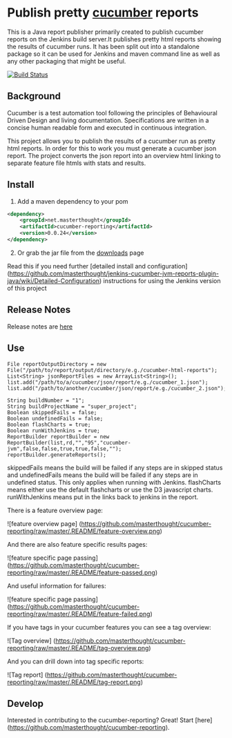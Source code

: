 # Publish pretty [cucumber](http://cukes.info/) reports

This is a Java report publisher primarily created to publish cucumber reports on the Jenkins build server.It publishes pretty html reports showing the results of cucumber runs. It has been split out into a standalone package so it can be used for Jenkins and maven command line as well as any other packaging that might be useful.

[![Build Status](https://secure.travis-ci.org/masterthought/cucumber-reporting.png)](http://travis-ci.org/masterthought/cucumber-reporting)

## Background

Cucumber is a test automation tool following the principles of Behavioural Driven Design and living documentation. Specifications are written in a concise human readable form and executed in continuous integration.

This project allows you to publish the results of a cucumber run as pretty html reports. In order for this to work you must generate a cucumber json report. The project converts the json report into an overview html linking to separate feature file htmls with stats and results.

## Install

1. Add a maven dependency to your pom
```xml
<dependency>
    <groupId>net.masterthought</groupId>
    <artifactId>cucumber-reporting</artifactId>
    <version>0.0.24</version>
</dependency>
```
2. Or grab the jar file from the [downloads](http://www.masterthought.net/section/cucumber-reporting) page

Read this if you need further  [detailed install and configuration]
(https://github.com/masterthought/jenkins-cucumber-jvm-reports-plugin-java/wiki/Detailed-Configuration) instructions for using the Jenkins version of this project

## Release Notes

Release notes are [here](https://github.com/masterthought/cucumber-reporting/wiki/Release-Notes)

## Use

    File reportOutputDirectory = new File("/path/to/report/output/directory/e.g./cucumber-html-reports");
    List<String> jsonReportFiles = new ArrayList<String>();
    list.add("/path/to/a/cucumber/json/report/e.g./cucumber_1.json");
    list.add("/path/to/another/cucumber/json/report/e.g./cucumber_2.json");

    String buildNumber = "1";
    String buildProjectName = "super_project";
    Boolean skippedFails = false;
    Boolean undefinedFails = false;
    Boolean flashCharts = true;
    Boolean runWithJenkins = true;
    ReportBuilder reportBuilder = new ReportBuilder(list,rd,"","95","cucumber-jvm",false,false,true,true,false,"");
    reportBuilder.generateReports();

skippedFails means the build will be failed if any steps are in skipped status and undefinedFails means the build will be failed if any steps are in undefined status. This only applies when running with Jenkins.
flashCharts means either use the default flashcharts or use the D3 javascript charts. runWithJenkins means put in the links back to jenkins in the report.

There is a feature overview page:

![feature overview page]
(https://github.com/masterthought/cucumber-reporting/raw/master/.README/feature-overview.png)

And there are also feature specific results pages:

![feature specific page passing]
(https://github.com/masterthought/cucumber-reporting/raw/master/.README/feature-passed.png)

And useful information for failures:

![feature specific page passing]
(https://github.com/masterthought/cucumber-reporting/raw/master/.README/feature-failed.png)

If you have tags in your cucumber features you can see a tag overview:

![Tag overview]
(https://github.com/masterthought/cucumber-reporting/raw/master/.README/tag-overview.png)

And you can drill down into tag specific reports:

![Tag report]
(https://github.com/masterthought/cucumber-reporting/raw/master/.README/tag-report.png)

## Develop

Interested in contributing to the cucumber-reporting?  Great!  Start [here]
(https://github.com/masterthought/cucumber-reporting).
